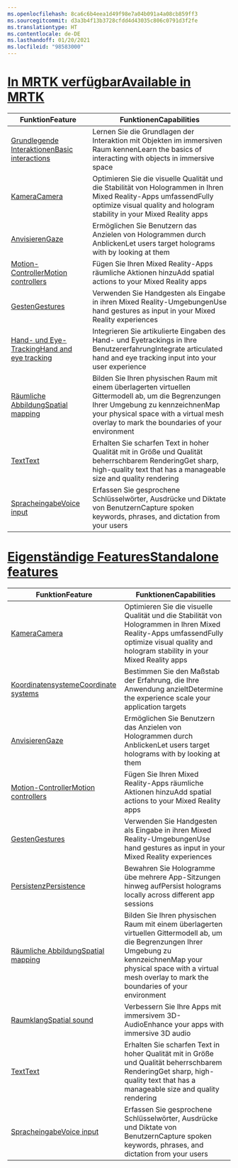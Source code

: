 ```yaml
---
ms.openlocfilehash: 8ca6c6b4eea1d49f98e7a04b091a4a08cb859ff3
ms.sourcegitcommit: d3a3b4f13b3728cfdd4d43035c806c0791d3f2fe
ms.translationtype: HT
ms.contentlocale: de-DE
ms.lasthandoff: 01/20/2021
ms.locfileid: "98583000"
---
```

# <a name="available-in-mrtk"></a>[<span data-ttu-id="af7d8-101">In MRTK verfügbar</span><span class="sxs-lookup"><span data-stu-id="af7d8-101">Available in MRTK</span></span>](#tab/mrtk)

|  <span data-ttu-id="af7d8-102">Funktion</span><span class="sxs-lookup"><span data-stu-id="af7d8-102">Feature</span></span>  |  <span data-ttu-id="af7d8-103">Funktionen</span><span class="sxs-lookup"><span data-stu-id="af7d8-103">Capabilities</span></span>  |
| --- | --- |
| [<span data-ttu-id="af7d8-104">Grundlegende Interaktionen</span><span class="sxs-lookup"><span data-stu-id="af7d8-104">Basic interactions</span></span>](../unity/mrtk-101.md) | <span data-ttu-id="af7d8-105">Lernen Sie die Grundlagen der Interaktion mit Objekten im immersiven Raum kennen</span><span class="sxs-lookup"><span data-stu-id="af7d8-105">Learn the basics of interacting with objects in immersive space</span></span> |
| [<span data-ttu-id="af7d8-106">Kamera</span><span class="sxs-lookup"><span data-stu-id="af7d8-106">Camera</span></span>](../unity/camera-in-unity.md) | <span data-ttu-id="af7d8-107">Optimieren Sie die visuelle Qualität und die Stabilität von Hologrammen in Ihren Mixed Reality-Apps umfassend</span><span class="sxs-lookup"><span data-stu-id="af7d8-107">Fully optimize visual quality and hologram stability in your Mixed Reality apps</span></span> |
| [<span data-ttu-id="af7d8-108">Anvisieren</span><span class="sxs-lookup"><span data-stu-id="af7d8-108">Gaze</span></span>](../unity/gaze-in-unity.md) | <span data-ttu-id="af7d8-109">Ermöglichen Sie Benutzern das Anzielen von Hologrammen durch Anblicken</span><span class="sxs-lookup"><span data-stu-id="af7d8-109">Let users target holograms with by looking at them</span></span> |
| [<span data-ttu-id="af7d8-110">Motion-Controller</span><span class="sxs-lookup"><span data-stu-id="af7d8-110">Motion controllers</span></span>](../unity/motion-controllers-in-unity.md) | <span data-ttu-id="af7d8-111">Fügen Sie Ihren Mixed Reality-Apps räumliche Aktionen hinzu</span><span class="sxs-lookup"><span data-stu-id="af7d8-111">Add spatial actions to your Mixed Reality apps</span></span> |
| [<span data-ttu-id="af7d8-112">Gesten</span><span class="sxs-lookup"><span data-stu-id="af7d8-112">Gestures</span></span>](../unity/gestures-in-unity.md) | <span data-ttu-id="af7d8-113">Verwenden Sie Handgesten als Eingabe in ihren Mixed Reality-Umgebungen</span><span class="sxs-lookup"><span data-stu-id="af7d8-113">Use hand gestures as input in your Mixed Reality experiences</span></span> |
| [<span data-ttu-id="af7d8-114">Hand- und Eye-Tracking</span><span class="sxs-lookup"><span data-stu-id="af7d8-114">Hand and eye tracking</span></span>](../unity/hand-eye-in-unity.md) | <span data-ttu-id="af7d8-115">Integrieren Sie artikulierte Eingaben des Hand- und Eyetrackings in Ihre Benutzererfahrung</span><span class="sxs-lookup"><span data-stu-id="af7d8-115">Integrate articulated hand and eye tracking input into your user experience</span></span> |
| [<span data-ttu-id="af7d8-116">Räumliche Abbildung</span><span class="sxs-lookup"><span data-stu-id="af7d8-116">Spatial mapping</span></span>](../unity/spatial-mapping-in-unity.md) | <span data-ttu-id="af7d8-117">Bilden Sie Ihren physischen Raum mit einem überlagerten virtuellen Gittermodell ab, um die Begrenzungen Ihrer Umgebung zu kennzeichnen</span><span class="sxs-lookup"><span data-stu-id="af7d8-117">Map your physical space with a virtual mesh overlay to mark the boundaries of your environment</span></span> |
| [<span data-ttu-id="af7d8-118">Text</span><span class="sxs-lookup"><span data-stu-id="af7d8-118">Text</span></span>](../unity/text-in-unity.md) | <span data-ttu-id="af7d8-119">Erhalten Sie scharfen Text in hoher Qualität mit in Größe und Qualität beherrschbarem Rendering</span><span class="sxs-lookup"><span data-stu-id="af7d8-119">Get sharp, high-quality text that has a manageable size and quality rendering</span></span> |
| [<span data-ttu-id="af7d8-120">Spracheingabe</span><span class="sxs-lookup"><span data-stu-id="af7d8-120">Voice input</span></span>](../unity/voice-input-in-unity.md) | <span data-ttu-id="af7d8-121">Erfassen Sie gesprochene Schlüsselwörter, Ausdrücke und Diktate von Benutzern</span><span class="sxs-lookup"><span data-stu-id="af7d8-121">Capture spoken keywords, phrases, and dictation from your users</span></span>|

# <a name="standalone-features"></a>[<span data-ttu-id="af7d8-122">Eigenständige Features</span><span class="sxs-lookup"><span data-stu-id="af7d8-122">Standalone features</span></span>](#tab/standalone)

|  <span data-ttu-id="af7d8-123">Funktion</span><span class="sxs-lookup"><span data-stu-id="af7d8-123">Feature</span></span>  |  <span data-ttu-id="af7d8-124">Funktionen</span><span class="sxs-lookup"><span data-stu-id="af7d8-124">Capabilities</span></span>  |
| --- | --- |
| [<span data-ttu-id="af7d8-125">Kamera</span><span class="sxs-lookup"><span data-stu-id="af7d8-125">Camera</span></span>](../unity/camera-in-unity.md) | <span data-ttu-id="af7d8-126">Optimieren Sie die visuelle Qualität und die Stabilität von Hologrammen in Ihren Mixed Reality-Apps umfassend</span><span class="sxs-lookup"><span data-stu-id="af7d8-126">Fully optimize visual quality and hologram stability in your Mixed Reality apps</span></span> |
| [<span data-ttu-id="af7d8-127">Koordinatensysteme</span><span class="sxs-lookup"><span data-stu-id="af7d8-127">Coordinate systems</span></span>](../unity/coordinate-systems-in-unity.md) | <span data-ttu-id="af7d8-128">Bestimmen Sie den Maßstab der Erfahrung, die Ihre Anwendung anzielt</span><span class="sxs-lookup"><span data-stu-id="af7d8-128">Determine the experience scale your application targets</span></span> |
| [<span data-ttu-id="af7d8-129">Anvisieren</span><span class="sxs-lookup"><span data-stu-id="af7d8-129">Gaze</span></span>](../unity/gaze-in-unity.md) | <span data-ttu-id="af7d8-130">Ermöglichen Sie Benutzern das Anzielen von Hologrammen durch Anblicken</span><span class="sxs-lookup"><span data-stu-id="af7d8-130">Let users target holograms with by looking at them</span></span> |
| [<span data-ttu-id="af7d8-131">Motion-Controller</span><span class="sxs-lookup"><span data-stu-id="af7d8-131">Motion controllers</span></span>](../unity/motion-controllers-in-unity.md) | <span data-ttu-id="af7d8-132">Fügen Sie Ihren Mixed Reality-Apps räumliche Aktionen hinzu</span><span class="sxs-lookup"><span data-stu-id="af7d8-132">Add spatial actions to your Mixed Reality apps</span></span> |
| [<span data-ttu-id="af7d8-133">Gesten</span><span class="sxs-lookup"><span data-stu-id="af7d8-133">Gestures</span></span>](../unity/gestures-in-unity.md) | <span data-ttu-id="af7d8-134">Verwenden Sie Handgesten als Eingabe in ihren Mixed Reality-Umgebungen</span><span class="sxs-lookup"><span data-stu-id="af7d8-134">Use hand gestures as input in your Mixed Reality experiences</span></span> |
| [<span data-ttu-id="af7d8-135">Persistenz</span><span class="sxs-lookup"><span data-stu-id="af7d8-135">Persistence</span></span>](../unity/persistence-in-unity.md) | <span data-ttu-id="af7d8-136">Bewahren Sie Hologramme übe mehrere App-Sitzungen hinweg auf</span><span class="sxs-lookup"><span data-stu-id="af7d8-136">Persist holograms locally across different app sessions</span></span> |
| [<span data-ttu-id="af7d8-137">Räumliche Abbildung</span><span class="sxs-lookup"><span data-stu-id="af7d8-137">Spatial mapping</span></span>](../unity/spatial-mapping-in-unity.md) | <span data-ttu-id="af7d8-138">Bilden Sie Ihren physischen Raum mit einem überlagerten virtuellen Gittermodell ab, um die Begrenzungen Ihrer Umgebung zu kennzeichnen</span><span class="sxs-lookup"><span data-stu-id="af7d8-138">Map your physical space with a virtual mesh overlay to mark the boundaries of your environment</span></span> |
| [<span data-ttu-id="af7d8-139">Raumklang</span><span class="sxs-lookup"><span data-stu-id="af7d8-139">Spatial sound</span></span>](../unity/spatial-sound-in-unity.md) | <span data-ttu-id="af7d8-140">Verbessern Sie Ihre Apps mit immersivem 3D-Audio</span><span class="sxs-lookup"><span data-stu-id="af7d8-140">Enhance your apps with immersive 3D audio</span></span> |
| [<span data-ttu-id="af7d8-141">Text</span><span class="sxs-lookup"><span data-stu-id="af7d8-141">Text</span></span>](../unity/text-in-unity.md) | <span data-ttu-id="af7d8-142">Erhalten Sie scharfen Text in hoher Qualität mit in Größe und Qualität beherrschbarem Rendering</span><span class="sxs-lookup"><span data-stu-id="af7d8-142">Get sharp, high-quality text that has a manageable size and quality rendering</span></span> |
| [<span data-ttu-id="af7d8-143">Spracheingabe</span><span class="sxs-lookup"><span data-stu-id="af7d8-143">Voice input</span></span>](../unity/voice-input-in-unity.md) | <span data-ttu-id="af7d8-144">Erfassen Sie gesprochene Schlüsselwörter, Ausdrücke und Diktate von Benutzern</span><span class="sxs-lookup"><span data-stu-id="af7d8-144">Capture spoken keywords, phrases, and dictation from your users</span></span>|